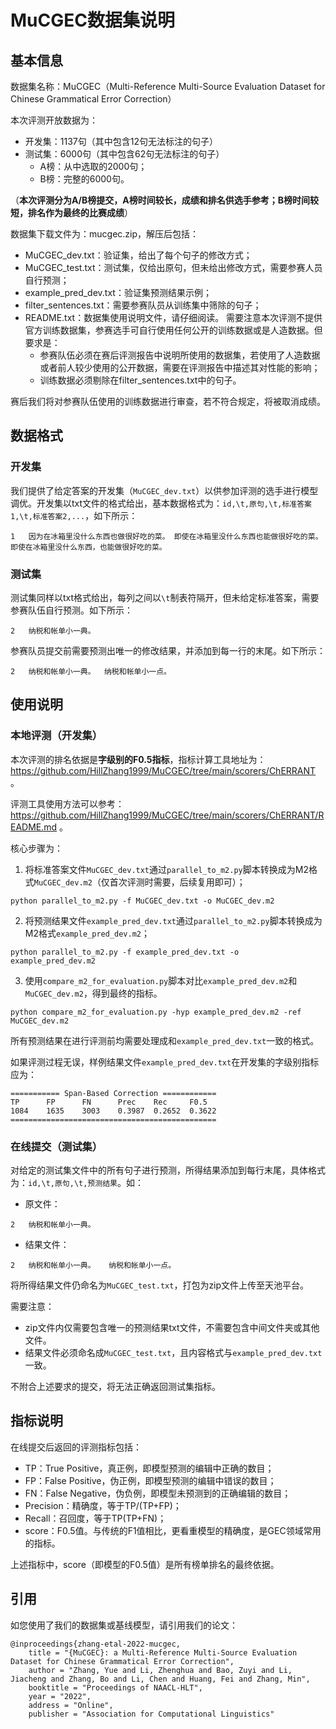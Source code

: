 # MuCGEC数据集说明
## 基本信息
数据集名称：MuCGEC（Multi-Reference Multi-Source Evaluation Dataset for Chinese Grammatical Error Correction）

本次评测开放数据为：
+ 开发集：1137句（其中包含12句无法标注的句子）
+ 测试集：6000句（其中包含62句无法标注的句子）
  + A榜：从中选取的2000句；
  + B榜：完整的6000句。

（**本次评测分为A/B榜提交，A榜时间较长，成绩和排名供选手参考；B榜时间较短，排名作为最终的比赛成绩**）

数据集下载文件为：mucgec.zip，解压后包括：

+ MuCGEC_dev.txt：验证集，给出了每个句子的修改方式；
+ MuCGEC_test.txt：测试集，仅给出原句，但未给出修改方式，需要参赛人员自行预测；
+ example_pred_dev.txt：验证集预测结果示例；
+ filter_sentences.txt：需要参赛队员从训练集中筛除的句子；
+ README.txt：数据集使用说明文件，请仔细阅读。
需要注意本次评测不提供官方训练数据集，参赛选手可自行使用任何公开的训练数据或是人造数据。但要求是：
  + 参赛队伍必须在赛后评测报告中说明所使用的数据集，若使用了人造数据或者前人较少使用的公开数据，需要在评测报告中描述其对性能的影响；
  + 训练数据必须剔除在filter_sentences.txt中的句子。

赛后我们将对参赛队伍使用的训练数据进行审查，若不符合规定，将被取消成绩。

## 数据格式
### 开发集

我们提供了给定答案的开发集（`MuCGEC_dev.txt`）以供参加评测的选手进行模型调优。开发集以txt文件的格式给出，基本数据格式为：`id,\t,原句,\t,标准答案1,\t,标准答案2,...`，如下所示：
```
1	因为在冰箱里没什么东西也做很好吃的菜。	即使在冰箱里没什么东西也能做很好吃的菜。	即使在冰箱里没什么东西，也能做很好吃的菜。
```

### 测试集
测试集同样以txt格式给出，每列之间以`\t`制表符隔开，但未给定标准答案，需要参赛队伍自行预测。如下所示：
```
2	纳税和帐单小一典。
```

参赛队员提交前需要预测出唯一的修改结果，并添加到每一行的末尾。如下所示：
```
2	纳税和帐单小一典。  纳税和帐单小一点。
```

## 使用说明
### 本地评测（开发集）

本次评测的排名依据是**字级别的F0.5指标**，指标计算工具地址为：https://github.com/HillZhang1999/MuCGEC/tree/main/scorers/ChERRANT 。

评测工具使用方法可以参考：https://github.com/HillZhang1999/MuCGEC/tree/main/scorers/ChERRANT/README.md 。

核心步骤为：

1. 将标准答案文件`MuCGEC_dev.txt`通过`parallel_to_m2.py`脚本转换成为M2格式`MuCGEC_dev.m2`（仅首次评测时需要，后续复用即可）；
```
python parallel_to_m2.py -f MuCGEC_dev.txt -o MuCGEC_dev.m2
```
2. 将预测结果文件`example_pred_dev.txt`通过`parallel_to_m2.py`脚本转换成为M2格式`example_pred_dev.m2`；
```
python parallel_to_m2.py -f example_pred_dev.txt -o example_pred_dev.m2
```
3. 使用`compare_m2_for_evaluation.py`脚本对比`example_pred_dev.m2`和`MuCGEC_dev.m2`，得到最终的指标。
```
python compare_m2_for_evaluation.py -hyp example_pred_dev.m2 -ref MuCGEC_dev.m2
```

所有预测结果在进行评测前均需要处理成和`example_pred_dev.txt`一致的格式。

如果评测过程无误，样例结果文件`example_pred_dev.txt`在开发集的字级别指标应为：

```
=========== Span-Based Correction ============
TP      FP      FN      Prec    Rec     F0.5
1084    1635    3003    0.3987  0.2652  0.3622
==============================================
```

### 在线提交（测试集）

对给定的测试集文件中的所有句子进行预测，所得结果添加到每行末尾，具体格式为：`id,\t,原句,\t,预测结果`。如：

+ 原文件：
```
2	纳税和帐单小一典。
```

+ 结果文件：
```
2	纳税和帐单小一典。	纳税和帐单小一点。
```

将所得结果文件仍命名为`MuCGEC_test.txt`，打包为zip文件上传至天池平台。

需要注意：
+ zip文件内仅需要包含唯一的预测结果txt文件，不需要包含中间文件夹或其他文件。
+ 结果文件必须命名成`MuCGEC_test.txt`，且内容格式与`example_pred_dev.txt`一致。

不附合上述要求的提交，将无法正确返回测试集指标。

## 指标说明

在线提交后返回的评测指标包括：

+ TP：True Positive，真正例，即模型预测的编辑中正确的数目；
+ FP：False Positive，伪正例，即模型预测的编辑中错误的数目；
+ FN：False Negative，伪负例，即模型未预测到的正确编辑的数目；
+ Precision：精确度，等于TP/(TP+FP)；
+ Recall：召回度，等于TP(TP+FN)；
+ score：F0.5值。与传统的F1值相比，更看重模型的精确度，是GEC领域常用的指标。

上述指标中，score（即模型的F0.5值）是所有榜单排名的最终依据。

## 引用

如您使用了我们的数据集或基线模型，请引用我们的论文：
```
@inproceedings{zhang-etal-2022-mucgec,
    title = "{MuCGEC}: a Multi-Reference Multi-Source Evaluation Dataset for Chinese Grammatical Error Correction",
    author = "Zhang, Yue and Li, Zhenghua and Bao, Zuyi and Li, Jiacheng and Zhang, Bo and Li, Chen and Huang, Fei and Zhang, Min",
    booktitle = "Proceedings of NAACL-HLT",
    year = "2022",
    address = "Online",
    publisher = "Association for Computational Linguistics"
```